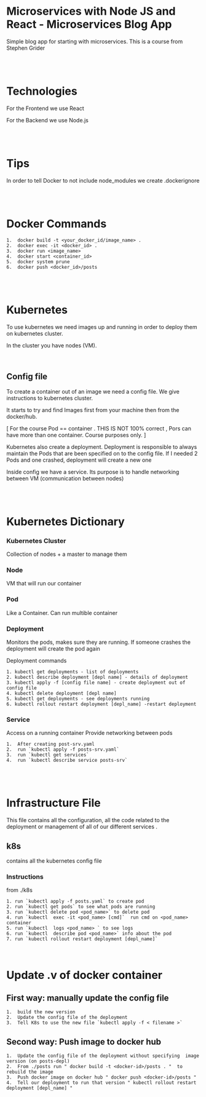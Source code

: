 # Microservices with Node JS and React - Microservices Blog App

Simple blog app for starting with microservices. This is a course from Stephen Grider


<br/>
<br/>

# Technologies

For the Frontend we use React

For the Backend we use Node.js

<br/>
<br/>

# Tips

In order to tell Docker to not include node_modules we create .dockerignore


<br/>
<br/>

# Docker Commands

    1.  docker build -t <your_docker_id/image_name> .
    2.  docker exec -it <docker_id> .
    3.  docker run <image_name>
    4.  docker start <container_id>
    5.  docker system prune
    6.  docker push <docker_id>/posts


<br/>
<br/>

# Kubernetes

 To use kubernetes we need images up and running in order to deploy them on kubernetes cluster.

 In the cluster you have nodes (VM). 
 
<br/>


 ## Config file

 To create a container out of an image we need a config file. We give instructions to kubernetes cluster.

 It starts to try and find Images first from your machine then from the docker/hub.

 [ For the course Pod == container . THIS IS NOT 100% correct , Pors can have more than one container. Course purposes only. ]

 Kubernetes also create a deployment. Deployment is responsible to always maintain the Pods that are been specified on to the config file. If I needed 2 Pods and one crashed, deployment will create a new one

 Inside config we have a service. Its purpose is to handle networking between VM (communication between nodes)

<br/>
<br/>

# Kubernetes Dictionary

### Kubernetes Cluster

Collection of nodes + a master to manage them

### Node

VM that will run our container

### Pod

Like a Container. Can run multible container

### Deployment

Monitors the pods, makes sure they are running. If someone crashes the deployment will create the pod again

 Deployment commands

    1. kubectl get deployments - list of deployments
    2. kubectl describe deployment [depl name] - details of deployment
    3. kubectl apply -f [config file name] - create deployment out of config file
    4. kubectl delete deployment [depl name]
    5. kubectl get deployments - see deployments running
    6. kubectl rollout restart deployment [depl_name] -restart deployment

### Service

Access on a running container
Provide networking between pods

    1.  After creating post-srv.yaml
    2.  run `kubectl apply -f posts-srv.yaml`
    3.  run `kubectl get services`
    4.  run `kubectl describe service posts-srv`



<br/>
<br/>

# Infrastructure File

This  file contains all the configuration, all the code related to the deployment or management of all of our different services .

## k8s
 contains all the kubernetes config file

  ### Instructions

  from ./k8s 

    1. run `kubectl apply -f posts.yaml` to create pod
    2. run `kubectl get pods` to see what pods are running
    3. run `kubectl delete pod <pod_name>` to delete pod
    4. run `kubectl  exec -it <pod_name> [cmd]`  run cmd on <pod_name> container
    5. run `kubectl  logs <pod_name> ` to see logs
    6. run `kubectl  describe pod <pod_name>` info about the pod
    7. run `kubectl rollout restart deployment [depl_name]`



<br/>

# Update .v of docker container

## First way: manually update the config file

    1.  build the new version
    2.  Update the config file of the deployment
    3.  Tell K8s to use the new file `kubectl apply -f < filename >`

## Second way: Push image to docker hub

    1.  Update the config file of the deployment without specifying  image version (on posts-depl)
    2.  From ./posts run " docker build -t <docker-id>/posts . "  to rebuild the image
    3.  Push docker image on docker hub " docker push <docker-id>/posts "
    4.  Tell our deployment to run that version " kubectl rollout restart deployment [depl_name] "





    
